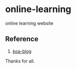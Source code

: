 # online-learning

online learning website 

## Reference

1. [koa-blog](https://github.com/Ma63d/kov-blog/)   

Thanks for all.
